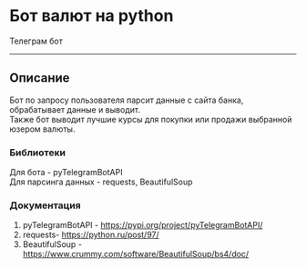 # Бот валют на python
Телеграм бот
***
## Описание
Бот по запросу пользователя парсит данные с сайта банка, обрабатывает данные и выводит.<br>
Также бот выводит лучшие курсы для покупки или продажи выбранной юзером валюты.<br>

### Библиотеки
Для бота - pyTelegramBotAPI <br>
Для парсинга данных - requests, BeautifulSoup

### Документация
1. pyTelegramBotAPI - https://pypi.org/project/pyTelegramBotAPI/
2. requests- https://python.ru/post/97/
3. BeautifulSoup - https://www.crummy.com/software/BeautifulSoup/bs4/doc/
